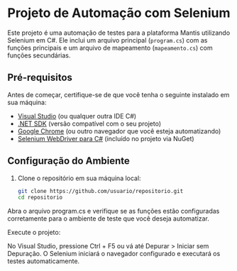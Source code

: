# Projeto de Automação com Selenium

Este projeto é uma automação de testes para a plataforma Mantis utilizando Selenium em C#. Ele inclui um arquivo principal (`program.cs`) com as funções principais e um arquivo de mapeamento (`mapeamento.cs`) com funções secundárias.

## Pré-requisitos

Antes de começar, certifique-se de que você tenha o seguinte instalado em sua máquina:

- [Visual Studio](https://visualstudio.microsoft.com/) (ou qualquer outra IDE C#)
- [.NET SDK](https://dotnet.microsoft.com/download) (versão compatível com o seu projeto)
- [Google Chrome](https://www.google.com/intl/pt-BR/chrome/) (ou outro navegador que você esteja automatizando)
- [Selenium WebDriver para C#](https://www.selenium.dev/downloads/) (incluído no projeto via NuGet)

## Configuração do Ambiente

1. Clone o repositório em sua máquina local:

   ```bash
   git clone https://github.com/usuario/repositorio.git
   cd repositorio
   
Abra o arquivo program.cs e verifique se as funções estão configuradas corretamente para o ambiente de teste que você deseja automatizar.

Execute o projeto:

No Visual Studio, pressione Ctrl + F5 ou vá até Depurar > Iniciar sem Depuração.
O Selenium iniciará o navegador configurado e executará os testes automaticamente.
